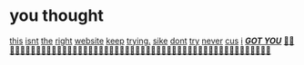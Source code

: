 # you thought
[this](ofri52.github.io) [isnt](ofri52.github.io) [the](ofri52.github.io) [right](ofri52.github.io) [website](https://ofri52.github.io/)
[keep](ofri52.github.io) [trying.](ofri52.github.io) [sike](ofri52.github.io) [dont](ofri52.github.io) [try](ofri52.github.io) [never](ofri52.github.io) [cus](ofri52.github.io) [i](ofri52.github.io) [***GOT YOU***](ofri52.github.io)
[🤣🤣🤣🤣🤣🤣🤣🤣🤣🤣🤣🤣🤣🤣🤣🤣🤣🤣🤣🤣🤣🤣🤣🤣🤣🤣🤣🤣🤣🤣🤣🤣🤣🤣🤣🤣🤣🤣🤣🤣🤣🤣🤣🤣🤣🤣🤣🤣🤣🤣🤣🤣
](ofri52.gitub.io)
